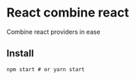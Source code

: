 # React combine react

Combine react providers in ease

## Install

```
npm start # or yarn start
```
